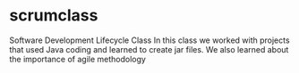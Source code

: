 # scrumclass
Software Development Lifecycle Class
In this class we worked with projects that used Java coding and learned to create jar files. 
We also learned about the importance of agile methodology
